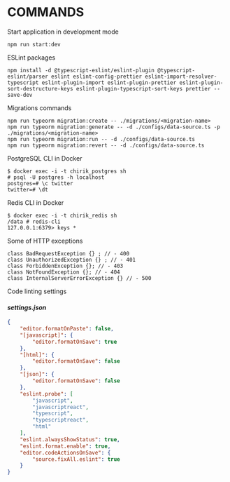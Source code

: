# COMMANDS

Start application in development mode

```SH
npm run start:dev
```

ESLint packages

```SH
npm install -d @typescript-eslint/eslint-plugin @typescript-eslint/parser eslint eslint-config-prettier eslint-import-resolver-typescript eslint-plugin-import eslint-plugin-prettier eslint-plugin-sort-destructure-keys eslint-plugin-typescript-sort-keys prettier --save-dev
```

Migrations commands

```SH
npm run typeorm migration:create -- ./migrations/<migration-name>
npm run typeorm migration:generate -- -d ./configs/data-source.ts -p ./migrations/<migration-name>
npm run typeorm migration:run -- -d ./configs/data-source.ts
npm run typeorm migration:revert -- -d ./configs/data-source.ts
```

PostgreSQL CLI in Docker

```TEXT
$ docker exec -i -t chirik_postgres sh
# psql -U postgres -h localhost
postgres=# \c twitter
twitter=# \dt
```

Redis CLI in Docker

```TEXT
$ docker exec -i -t chirik_redis sh
/data # redis-cli
127.0.0.1:6379> keys *
```

Some of HTTP exceptions

```TS
class BadRequestException {} ; // - 400
class UnauthorizedException {} ; // - 401
class ForbiddenException {}; // - 403
class NotFoundException {}; // - 404
class InternalServerErrorException {} // - 500
```

Code linting settings

#### _settings.json_

```JSON
{
    "editor.formatOnPaste": false,
    "[javascript]": {
        "editor.formatOnSave": true
    },
    "[html]": {
        "editor.formatOnSave": false
    },
    "[json]": {
        "editor.formatOnSave": false
    },
    "eslint.probe": [
        "javascript",
        "javascriptreact",
        "typescript",
        "typescriptreact",
        "html"
    ],
    "eslint.alwaysShowStatus": true,
    "eslint.format.enable": true,
    "editor.codeActionsOnSave": {
        "source.fixAll.eslint": true
    }
}
```
